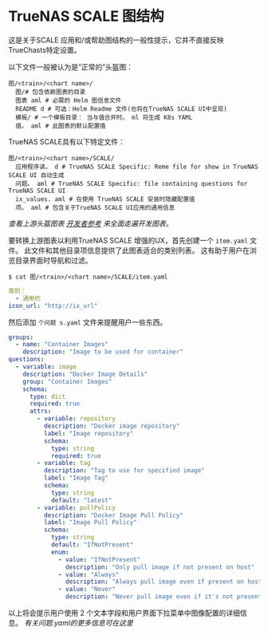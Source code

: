 # TrueNAS SCALE 图结构

这是关于SCALE 应用和/或帮助图结构的一般性提示，它并不直接反映TrueChasts特定设置。

以下文件一般被认为是“正常的”头盔图：

```text
图/<train>/<chart name>/
  图/# 包含依赖图表的目录
  图表 aml # 必需的 Helm 图信息文件
  README d # 可选：Helm Readme 文件(也将在TrueNAS SCALE UI中呈现)
  模板/ # 一个模板目录： 当与值合并时。 ml 将生成 K8s YAML
  值。 aml # 此图表的默认配置值
```

TrueNAS SCALE具有以下特定文件：

```text
图/<train>/<chart name>/SCALE/
  应用程序读。 d # TrueNAS SCALE Specific: Reme file for show in TrueNAS SCALE UI 自动生成
  问题。 aml # TrueNAS SCALE Specific: file containing questions for TrueNAS SCALE UI
  ix_values. aml # 在使用 TrueNAS SCALE 安装时隐藏配置值
  项。 aml # 包含关于TrueNAS SCALE UI应用的通用信息
```

*查看上游头盔图表 [开发者参考](https://helm.sh/docs/chart_template_guide/) 来全面走遍开发图表。*

要转换上游图表以利用TrueNAS SCALE 增强的UX，首先创建一个 `item.yaml` 文件。 此文件和其他目录项信息提供了此图表适合的类别列表。 这有助于用户在浏览目录界面时导航和过滤。

`$ cat 图/<train>/<chart name>/SCALE/item.yaml`

```yaml
类别：
  - 通用的
icon_url: "http://ix_url"
```

然后添加 `个问题 s.yaml` 文件来提醒用户一些东西。

```yaml
groups:
  - name: "Container Images"
    description: "Image to be used for container"
questions:
  - variable: image
    description: "Docker Image Details"
    group: "Container Images"
    schema:
      type: dict
      required: true
      attrs:
        - variable: repository
          description: "Docker image repository"
          label: "Image repository"
          schema:
            type: string
            required: true
        - variable: tag
          description: "Tag to use for specified image"
          label: "Image Tag"
          schema:
            type: string
            default: "latest"
        - variable: pullPolicy
          description: "Docker Image Pull Policy"
          label: "Image Pull Policy"
          schema:
            type: string
            default: "IfNotPresent"
            enum:
              - value: "IfNotPresent"
                description: "Only pull image if not present on host"
              - value: "Always"
                description: "Always pull image even if present on host"
              - value: "Never"
                description: "Never pull image even if it's not present on host"
```

以上将会提示用户使用 2 个文本字段和用户界面下拉菜单中图像配置的详细信息。 *有关问题.yaml的更多信息可在这里 [](https://wiki.truecharts.org/development/questions-yaml/)*
